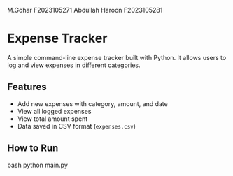 M.Gohar F2023105271
Abdullah Haroon F2023105281

# Expense Tracker

A simple command-line expense tracker built with Python. It allows users to log and view expenses in different categories.

## Features
- Add new expenses with category, amount, and date
- View all logged expenses
- View total amount spent
- Data saved in CSV format (`expenses.csv`)

## How to Run
bash
python main.py

